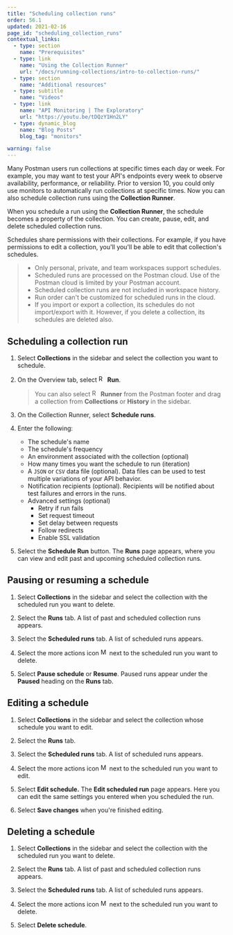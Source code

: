 ```yaml
---
title: "Scheduling collection runs"
order: 56.1
updated: 2021-02-16
page_id: "scheduling_collection_runs"
contextual_links:
  - type: section
    name: "Prerequisites"
  - type: link
    name: "Using the Collection Runner"
    url: "/docs/running-collections/intro-to-collection-runs/"
  - type: section
    name: "Additional resources"
  - type: subtitle
    name: "Videos"
  - type: link
    name: "API Monitoring | The Exploratory"
    url: "https://youtu.be/tDQzY1Hn2LY"
  - type: dynamic_blog
    name: "Blog Posts"
    blog_tag: "monitors"

warning: false
---
```


Many Postman users run collections at specific times each day or week. For example, you may want to test your API's endpoints every week to observe availability, performance, or reliability. Prior to version 10, you could only use monitors to automatically run collections at specific times. Now you can also schedule collection runs using the **Collection Runner**.

When you schedule a run using the **Collection Runner**, the schedule becomes a property of the collection. You can create, pause, edit, and delete scheduled collection runs.

Schedules share permissions with their collections. For example, if you have permissions to edit a collection, you'll you'll be able to edit that collection's schedules.

> * Only personal, private, and team workspaces support schedules.
> * Scheduled runs are processed on the Postman cloud. Use of the Postman cloud is limited by your Postman account.
> * Scheduled collection runs are not included in workspace history.
> * Run order can't be customized for scheduled runs in the cloud.
> * If you import or export a collection, its schedules do not import/export with it. However, if you delete a collection, its schedules are deleted also.

## Scheduling a collection run

1. Select **Collections** in the sidebar and select the collection you want to schedule.

1. On the Overview tab, select <img alt="Runner icon" src="https://assets.postman.com/postman-docs/icon-runner-v9.jpg#icon" width="16px"> **Run**.

    > You can also select <img alt="Runner icon" src="https://assets.postman.com/postman-docs/icon-runner-v9.jpg#icon" width="16px"> __Runner__ from the Postman footer and drag a collection from __Collections__ or __History__ in the sidebar.

1. On the Collection Runner, select **Schedule runs**.

1. Enter the following:
    * The schedule's name
    * The schedule's frequency
    * An environment associated with the collection (optional)
    * How many times you want the schedule to run (iteration)
    * A `JSON` or `CSV` data file (optional). Data files can be used to test multiple variations of your API behavior.
    * Notification recipients (optional). Recipients will be notified about test failures and errors in the runs.
    * Advanced settings (optional)
      * Retry if run fails
      * Set request timeout
      * Set delay between requests
      * Follow redirects
      * Enable SSL validation

1. Select the **Schedule Run** button. The **Runs** page appears, where you can view and edit past and upcoming scheduled collection runs.

## Pausing or resuming a schedule

1. Select **Collections** in the sidebar and select the collection with the scheduled run you want to delete.

1. Select the **Runs** tab. A list of past and scheduled collection runs appears.

1. Select the **Scheduled runs** tab. A list of scheduled runs appears.

1. Select the more actions icon <img alt="More actions icon" src="https://assets.postman.com/postman-docs/icon-more-actions-v9.jpg#icon" width="16px"> next to the scheduled run you want to delete.

1. Select **Pause schedule** or **Resume**. Paused runs appear under the **Paused** heading on the **Runs** tab.

## Editing a schedule

1. Select **Collections** in the sidebar and select the collection whose schedule you want to edit.

1. Select the **Runs** tab.

1. Select the **Scheduled runs** tab. A list of scheduled runs appears.

1. Select the more actions icon <img alt="More actions icon" src="https://assets.postman.com/postman-docs/icon-more-actions-v9.jpg#icon" width="16px"> next to the scheduled run you want to edit.

1. Select **Edit schedule.** The **Edit scheduled run** page appears. Here you can edit the same settings you entered when you scheduled the run.

1. Select **Save changes** when you're finished editing.

## Deleting a schedule

1. Select **Collections** in the sidebar and select the collection with the scheduled run you want to delete.

1. Select the **Runs** tab. A list of past and scheduled collection runs appears.

1. Select the **Scheduled runs** tab. A list of scheduled runs appears.

1. Select the more actions icon <img alt="More actions icon" src="https://assets.postman.com/postman-docs/icon-more-actions-v9.jpg#icon" width="16px"> next to the scheduled run you want to delete.

1. Select **Delete schedule**.
